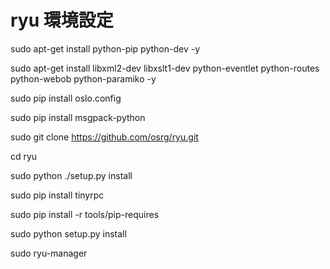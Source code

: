 # ryu 環境設定
sudo apt-get install python-pip python-dev -y 

sudo apt-get install libxml2-dev libxslt1-dev python-eventlet python-routes python-webob python-paramiko -y

sudo pip install oslo.config

sudo pip install msgpack-python

sudo git clone https://github.com/osrg/ryu.git

cd ryu

sudo python ./setup.py install

sudo pip install tinyrpc

sudo pip install -r tools/pip-requires

sudo python setup.py install

sudo ryu-manager
